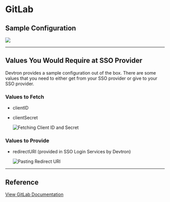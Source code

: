 # GitLab

## Sample Configuration

![](https://devtron-public-asset.s3.us-east-2.amazonaws.com/images/global-configurations/sso-login-service/gitlab.jpg)

---

## Values You Would Require at SSO Provider

Devtron provides a sample configuration out of the box. There are some values that you need to either get from your SSO provider or give to your SSO provider.

### Values to Fetch

* clientID
* clientSecret

    ![Fetching Client ID and Secret](https://devtron-public-asset.s3.us-east-2.amazonaws.com/images/global-configurations/sso-login-service/secret/gitlab-id-secret.jpg)

### Values to Provide

* redirectURI (provided in SSO Login Services by Devtron)

    ![Pasting Redirect URI](https://devtron-public-asset.s3.us-east-2.amazonaws.com/images/global-configurations/sso-login-service/redirect/gitlab-redirect-v2.jpg)

---

## Reference

[View GitLab Documentation](https://docs.gitlab.com/ee/integration/oauth_provider.html)

